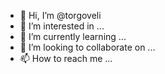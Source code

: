 - 👋 Hi, I’m @torgoveli
- 👀 I’m interested in ...
- 🌱 I’m currently learning ...
- 💞️ I’m looking to collaborate on ...
- 📫 How to reach me ...

<!---
torgoveli/torgoveli is a ✨ special ✨ repository because its `README.md` (this file) appears on your GitHub profile.
You can click the Preview link to take a look at your changes.
--->
